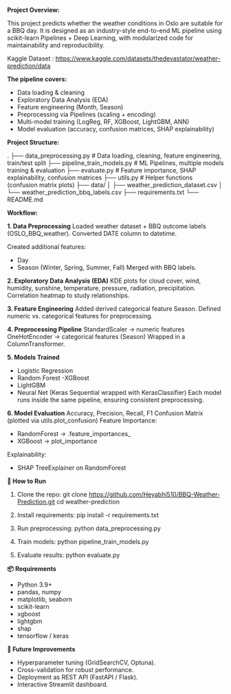**Project Overview:**

This project predicts whether the weather conditions in Oslo are suitable for a BBQ day. It is designed as an industry-style end-to-end ML pipeline using scikit-learn Pipelines + Deep Learning, with modularized code for maintainability and reproducibility.

Kaggle Dataset : https://www.kaggle.com/datasets/thedevastator/weather-prediction/data


**The pipeline covers:**
- Data loading & cleaning
- Exploratory Data Analysis (EDA)
- Feature engineering (Month, Season)
- Preprocessing via Pipelines (scaling + encoding)
- Multi-model training (LogReg, RF, XGBoost, LightGBM, ANN)
- Model evaluation (accuracy, confusion matrices, SHAP explainability)



**Project Structure:**

.
├── data_preprocessing.py    # Data loading, cleaning, feature engineering, train/test split
├── pipeline_train_models.py # ML Pipelines, multiple models training & evaluation
├── evaluate.py              # Feature importance, SHAP explainability, confusion matrices
├── utils.py                 # Helper functions (confusion matrix plots)
├── data/
│   ├── weather_prediction_dataset.csv
│   └── weather_prediction_bbq_labels.csv
├── requirements.txt
└── README.md



**Workflow:**

**1. Data Preprocessing**
Loaded weather dataset + BBQ outcome labels (OSLO_BBQ_weather).
Converted DATE column to datetime.

Created additional features:
- Day
- Season (Winter, Spring, Summer, Fall)
Merged with BBQ labels.


**2. Exploratory Data Analysis (EDA)**
KDE plots for cloud cover, wind, humidity, sunshine, temperature, pressure, radiation, precipitation.
Correlation heatmap to study relationships.


**3. Feature Engineering**
Added derived categorical feature Season.
Defined numeric vs. categorical features for preprocessing.


**4. Preprocessing Pipeline**
StandardScaler → numeric features
OneHotEncoder → categorical features (Season)
Wrapped in a ColumnTransformer.


**5. Models Trained**
- Logistic Regression
- Random Forest
 -XGBoost
- LightGBM
- Neural Net (Keras Sequential wrapped with KerasClassifier)
Each model runs inside the same pipeline, ensuring consistent preprocessing.


**6. Model Evaluation**
Accuracy, Precision, Recall, F1
Confusion Matrix (plotted via utils.plot_confusion)
Feature Importance:
- RandomForest → .feature_importances_
- XGBoost → plot_importance

Explainability:
- SHAP TreeExplainer on RandomForest



**🚀 How to Run**
1. Clone the repo:
git clone https://github.com/Heyabhi510/BBQ-Weather-Prediction.git
cd weather-prediction

2. Install requirements:
pip install -r requirements.txt

3. Run preprocessing:
python data_preprocessing.py

4. Train models:
python pipeline_train_models.py

5. Evaluate results:
python evaluate.py



**📦 Requirements**
- Python 3.9+
- pandas, numpy
- matplotlib, seaborn
- scikit-learn
- xgboost
- lightgbm
- shap
- tensorflow / keras



**🔮 Future Improvements**
- Hyperparameter tuning (GridSearchCV, Optuna).
- Cross-validation for robust performance.
- Deployment as REST API (FastAPI / Flask).
- Interactive Streamlit dashboard.
